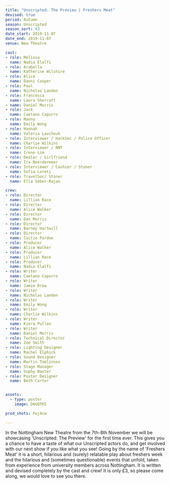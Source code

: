 ```yaml
---
title: "Unscripted: The Preview | Freshers Meat"
devised: true
period: Autumn
season: Unscripted
season_sort: 43
date_start: 2019-11-07
date_end: 2019-11-07
venue: New Theatre

cast:
- role: Melissa
  name: Nadia Elalfi
- role: Arabella
  name: Katherine Wilshire
- role: Alice
  name: Danni Cooper
- role: Paul
  name: Nicholas Landon
- role: Francesca
  name: Laura Sherratt
- name: Daniel Morris
- role: Jack 
  name: Caetano Capurro
- role: Manny 
  name: Emily Wong
- role: Hannah
  name: Valeria Lavchouk
- role: Interviewer / HackSoc / Police Officer
  name: Charlie Wilkins
- role: Interviewer / NNT
  name: Irene Lim
- role: Dealer / Girlfriend
  name: Ira Noordermeer
- role: Interviewer / Cashier / Stoner
  name: Sofia Loreti
- role: TravelSoc/ Stoner
  name: Ella Seber-Rajan

crew: 
- role: Director
  name: Lillian Race
- role: Director
  name: Alice Walker
- role: Director
  name: Dan Morris
- role: Director
  name: Barney Hartwill
- role: Director
  name: Caitie Pardoe
- role: Producer
  name: Alice Walker
- role: Producer
  name: Lillian Race
- role: Producer
  name: Nadia Elalfi
- role: Writer
  name: Caetano Capurro
- role: Writer
  name: Jamie Drew
- role: Writer
  name: Nicholas Landon
- role: Writer
  name: Emily Wong
- role: Writer
  name: Charlie Wilkins
- role: Writer
  name: Kiera Pullen
- role: Writer
  name: Daniel Morris
- role: Technical Director 
  name: Zoe Smith
- role: Lighting Designer 
  name: Rachel Elphick
- role: Sound Designer 
  name: Martin Tomlinson
- role: Stage Manager 
  name: Sophy Baxter
- role: Poster Designer
  name: Beth Carter


assets:
  - type: poster
    image: D6GQTK5

prod_shots: Fwj4cw

---
```


In the Nottingham New Theatre from the 7th-8th November we will be showcasing 'Unscripted: The Preview' for the first time ever. This gives you a chance to have a taste of what our Unscripted actors do, and get involved with our next show if you like what you see! Going by the name of 'Freshers Meat' it is a short, hilarious and (surely) relatable play about freshers week and the hilarious and (sometimes questionable) events that unfold, taken from experience from university members across Nottingham. It is written and devised completely by the cast and crew! It is only £3, so please come along, we would love to see you there.
